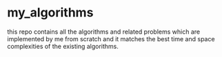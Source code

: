 # my_algorithms
this repo contains all the algorithms and related problems which are implemented by me from scratch and it matches the best time and space complexities of the existing algorithms.
